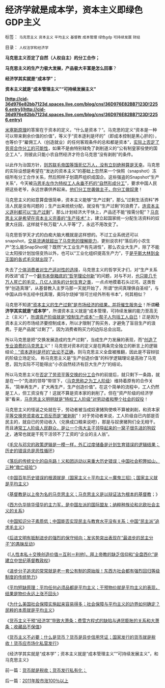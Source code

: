 # 经济学就是成本学，资本主义即绿色GDP主义

标签： `马克思主义` `资本主义` `平均主义` `基督教` `成本管理` `绿色gdp` `可持续发展` `财经` 

目录： `人权法学和经济学`

**马克思主义否定了自然（人权自主）的分工合作；**

**马克思主义的生产力极大发展，产品极大丰富是怎么回事**？

**经济学其实就是“成本学”；**

**资本主义就是“成本管理主义”“可持续发展主义”**

**[http://cid-36d976e82bb7123d.spaces.live.com/blog/cns!36D976E82BB7123D!2256.entry](http://cid-36d976e82bb7123d.spaces.live.com/blog/cns!36D976E82BB7123D!2256.entry)**

[米塞斯原理](../../../2010/12/21/米塞斯资本原理；什么是亏损？.md)的答案在于资本的定义，“什么是资本？”。马克思的定义“资本是一种可以带来剩余价值的价值”，等义于“资本逐利是坏的”（即成本控制是黑心肝的），也等价于“雇佣工人（创造就业）的任何客观条件的总和都是资本”，[实际上否定了劳资合作分工的可能性](../../../2009/10/14/劳资公平交易谁养活了谁.md)，如果不是由特别辖免了剥削道义的“公有制皇家役使的国企工人”，则彼此只能小农自然经济才符合马克思“没有剥削”的条件。

以此作为治国方针，[则苏联毛帝国等饿死亿万人，没有立刻绝种算是天幸](../../../2010/12/25/市场经济可以养活任何数量中国人.md)。马克思的实际设想是希望在“发达的资本主义”的基础上忽然来一个快照（snapshot）冻结所有分工合作关系，然后照样子划葫芦组织成国企。这些强盗的Snapshot“生产关系”，今天被[马恩毛左作为特权工人永垂不朽的“自然形成分工](../../../2010/9/17/最根本的腐败：国企父母离退子女顶替.md)”，要求中国人民把这些老爷，永远世袭供养起来。[他们分工世袭做主子，你分工做奴隶](../../../2010/3/2/封建社会的权力世袭.md)！

马克思主义的如意算盘很简单，资本主义能够“生产过剩”，那么“过剩生活资料”养活人民是没有问题的；生产出来统统分配，就没有“生产过剩”的浪费了。[连资本主义逐利都可以“生产过剩](../../../2009/11/9/“资本逐利”是人类行为第三个次级需求本能.md)”，那么计划经济大干快上，产品还不能“按需分配”？[马克思主义是希望在资本主义完善的“生产技术”](../../../2010/6/14/科学技术发明是第一自杀推动力.md)上，建立起国家统一分配生活资料的奴隶大庄园，这样就千秋万载“人人平等”了，永远不用改变了。

马克思哲学天才式的白痴大脑大概就是这样想的。不过工业系统还可以snapshot，[交易流通就超出了马克思的理解能力](../../../2010/5/26/古埃及社会对技术排斥似中国印度.md)，更别说农村“落后的小农生产”怎么能SnapShot呢？既然“大工业生产有先进性”，那么农业大生产，除了不能让太阳按计划加倍变热以外，也可以“工业化组织提高生产力”，于[是乎斯大林到金王国的各式毛灾就出现](http://blog.sina.com.cn/s/blog_5563a64d01017m1u.html)了。

失去了[个体消费者对生产适对性的选择](../../../2009/8/2/工业化一定创造价值吗.md)，马克思主义的哲学天才们，对“生产关系的改进”成了一个[翻书本倒箱底的“哲学理论创新](../../../2009/7/29/过分崇拜理论和哲学的社会文化必定崇拜权威.md)”的问题，对与不对，[也只能几千万人死亡的毛灾，几亿人消失的计划生育之类](http://blog.sina.com.cn/s/blog_5563a64d01017m1u.html)，一点点地摸着石头过河。这类哲学“创造真理”，从基督教入主罗马那一天就开始了，所谓“世间真理俱自圣经”，与中国从四书五经中找真理，奥玛尔烧掉“除可兰经外所有书本”，何其相似？

马克思不知道[“资本主义的生产过剩”是市场经济的结果，并将催生服务业](../../../2010/8/2/生产过剩的社会交换本质上是“劳动力的交换”即服务业.md)！所谓**经济学其实就是“成本学”**，所谓资本主义就是“成本管理，可持续发展的能力至高无上（主义）”，[所谓资产阶级就是“控制生产成本”一帮子人包括工人自已](../../../2010/1/14/为什么说资产阶级就是工人阶级自已？.md)！正是因为资本主义的市场经济要控制成本，所以才限制了购买务，才避免了盲目生产的浪费。于是产品就“过剩了”，因为消费者购买力的边际总会出现。

所以马克思是把“交换发展造成的生产过剩”，当成生产力发展的表现，而“[创造了专业浪费的马克思主](../../../2010/4/23/公有制落后因私人消费被取缔.md)义”！马克思对资本的定义是在两条完全独立的断言上的逻辑结论[：“资本逐利是坏的”此论不正确](http://hi.baidu.com/darthchn/blog/item/66008da9883b53b9ca130c2b.html)，则马克思主义全盘被推翻，因此是不容辩驳的阶级立场定论。
称马克思主义是“生产创造价值”的科学逻辑理论是高抬了马克思，因为实际不可能得出“小农自然经济有巨大生产力”的结论。

所以马克思主义在[否定了劳资平等交换的分工合](../../../2009/10/15/人权是生产的要素，劳动者和资本家的相生关系.md)作的前提后，就只剩下一条路，就是在一个“先进的领导”带领下，（[马克思称之为工人阶级](../../../2009/7/31/古今工人阶级与今天的劳动者.md)）维持着原有的合作关系，“简单再生产，扩大再生产，生产创造价值”。在这个简单的流程中，工人仍然是工人，但工资没有了！这就不算是资本家的剥削了。但在“资产阶级的经济学家”看来，[马克思主义明明就是“特权工人阶级”对劳动者和整个社会的奴役](../../../2010/10/2/特权工人阶级的腐败.md)！

马克思主义的怪诞之处就在于，劳动者被当成奴隶猪狗使唤不算被剥削，和资本家[平等交换劳资拿收工资反而是“被剥削](../../../2009/10/14/劳资公平交易谁养活了谁.md)”！对于劳动者来说，工人阶级自已内部是否民主的，就自已的劳动收入（兑换成口粮来说吧），那是与奴隶猪狗们全无相干。而且通[常工人阶级人民群众，是让一个伟大主子领导起来的一窝子很先进的狗奴才](../../../2010/5/20/人民领袖人民爱，人民领袖爱人民.md)，通常也就是干死干活领不了工资的“企业的主人翁”。

《[毛灾与邓灾的政策逻辑是一模一样，外汇过度储备是计划生育错误的逻辑结果；历史的错误总是恶性循环](http://hi.baidu.com/darthchn/blog/item/95314adfd09ec94694ee37e1.html)》

《[落后的传统文化的自杀路！义和团运动以来重大历史错误；中国社会积弊如山，三种“救亡经验”](../../../2010/12/26/义和团运动以来的重大错误.md)》

《[中国百年历史错误的根源就是（国家主义＋平均主义＝魔鬼三招）；国家主义就是平均主义](http://hi.baidu.com/darthchn/blog/item/eac2b5f575a28efd7609d7e7.html)》

《[基督教是以上帝为名的马克思主义；马克思主义是以辩证法为根本的基督教](../../../2010/12/27/路德新教是与马克思主义完全相反.md)；》

《[西方仇华排华侵华的主力军，是中国左派的国际盟友；纳粹种族论和北欧社会主义的关系](../../../2010/12/27/美国三次挽救了中国，三次挽救欧洲.md)》

《[中国知识分子素质低；中国能否实现民主与教育水平没有关系；中国“民主派”追求毛主义](../../../2010/12/27/文革“知识越多越反动”错在那里？.md)》

《[后进文明有抵制进步的强烈的保守倾向；发劣势突出表现在“最进步的民主分子”的愚昧反动](../../../2010/12/28/后发劣势突出表现在“进步分子”愚昧反动.md)》

《[[人性本私＋交换创造价值＝互利＝利他]，拜上帝教的缺乏信仰和“全盘西化”是建立中世纪基督教政权](../../../2010/12/28/拜上帝教的“缺乏信仰”和“全盘西化”.md)》

《[进步分子追求的常常就是老一套公有制的原始版！东西方社会都有强烈回归等级制度的传统势力](../../../2010/12/28/美国的成功很可能是偶然事件.md)》

《[平均短缺原理：平均任何必须品都是平均主义；干预物价就是平均主义的表现，结果是物价永远上涨不回头](../../../2010/12/29/美国的社会保障和平均主义和民粹.md)》

《[为什么美国社会保障实施起来容易得多；社会保障与平均主义的边界如何确定？民粹的本质就是平均主义](../../../2010/12/29/什么是完全竞争？租值和租值耗散.md)》

《[货币主义干预“经济学”导致大萧条；费雪方程式的缺陷与通货膨胀的关系和大萧条；收藏品不保值](../../../2010/12/30/货币主义导致恶性通货膨胀和大萧条.md)》

《[货币主义不必要；什么是货币？货币是异步信用凭证；国家发行的货币就是税收！货币应市场化私营发行](../../../2010/12/30/货币就是税收；货币发行私有化；.md)》

《经济学其实就是“成本学”；资本主义就是“成本管理主义”“可持续发展主义”，和马克思主义》

前一篇：[货币就是税收；货币发行私有化；](../../../2010/12/30/货币就是税收；货币发行私有化；.md)

后一篇：[2011年股市涨100％以上](../../../2010/12/31/2011年股市涨100％以上.md)